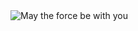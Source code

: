 <picture>
 <img alt="May the force be with you" src="https://github.com/evann0105/42-Lausanne-Piscine/blob/main/giphy-ezgif.com-webp-to-gif-converter.gif?raw=true">
</picture>

<!--
Here are some ideas to get you started:

- 🔭 I’m currently working on ...
- 🌱 I’m currently learning ...
- 👯 I’m looking to collaborate on ...
- 🤔 I’m looking for help with ...
- 💬 Ask me about ...
- 📫 How to reach me: ...
- 😄 Pronouns: ...
- ⚡ Fun fact: ...
-->
